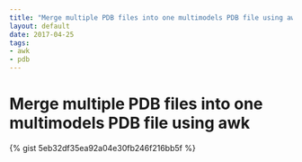```yaml
---
title: "Merge multiple PDB files into one multimodels PDB file using awk"
layout: default
date: 2017-04-25
tags:
- awk
- pdb
---
```


# Merge multiple PDB files into one multimodels PDB file using awk

{% gist 5eb32df35ea92a04e30fb246f216bb5f %}
